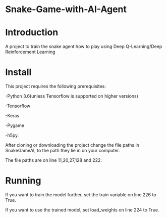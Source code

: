 # Snake-Game-with-AI-Agent
# Introduction
A project to train the snake agent how to play using Deep Q-Learning/Deep Reinforcement Learning

# Install
This project requires the following prerequisites:

  -Python 3.6(unless Tensorflow is supported on higher versions)
  
  -Tensorflow
  
  -Keras
  
  -Pygame
  
  -h5py.
  
After cloning or downloading the project change the file paths in SnakeGameAI, to the path they lie in on your computer.

The file paths are on line 11,20,27,128 and 222.
# Running
If you want to train the model further, set the train variable on line 226 to True.

If you want to use the trained model, set load_weights on line 224 to True.
